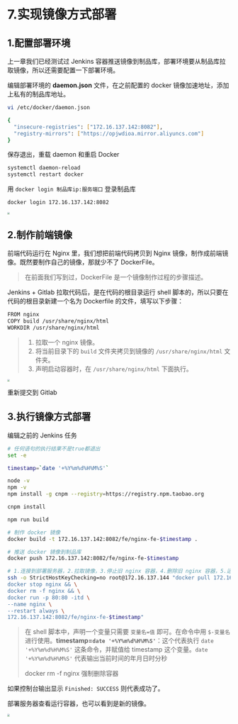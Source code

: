 # 7.实现镜像方式部署

## 1.配置部署环境

上一章我们已经测试过 Jenkins 容器推送镜像到制品库，部署环境要从制品库拉取镜像，所以还需要配置一下部署环境。

编辑部署环境的 **daemon.json** 文件，在之前配置的 docker 镜像加速地址，添加上私有的制品库地址。

```bash
vi /etc/docker/daemon.json
```

```bash
{
  "insecure-registries": ["172.16.137.142:8082"],
  "registry-mirrors": ["https://opjwdioa.mirror.aliyuncs.com"]
}
```

保存退出，重载 daemon 和重启 Docker

```bash
systemctl daemon-reload
systemctl restart docker
```

用 `docker login 制品库ip:服务端口` 登录制品库

```bash
docker login 172.16.137.142:8082
```

<img src="https://zwhid.oss-cn-shenzhen.aliyuncs.com/blog/17-07-07-LkfXH6.png" style="zoom:33%;" />

## 2.制作前端镜像

前端代码运行在 Nginx 里，我们想把前端代码拷贝到 Nginx 镜像，制作成前端镜像。既然要制作自己的镜像，那就少不了 DockerFile。

> 在前面我们写到过，DockerFile 是一个镜像制作过程的步骤描述。

Jenkins + Gitlab 拉取代码后，是在代码的根目录运行 shell 脚本的，所以只要在代码的根目录新建一个名为 Dockerfile 的文件，填写以下步骤：

```bash
FROM nginx
COPY build /usr/share/nginx/html
WORKDIR /usr/share/nginx/html
```

> 1. 拉取一个 nginx 镜像。
> 2. 将当前目录下的 `build` 文件夹拷贝到镜像的 `/usr/share/nginx/html` 文件夹。
> 3. 声明启动容器时，在 `/usr/share/nginx/html` 下面执行。

<img src="https://zwhid.oss-cn-shenzhen.aliyuncs.com/blog/17-23-31-MTHnpu.png" style="zoom: 33%;" />

重新提交到 Gitlab

## 3.执行镜像方式部署

编辑之前的 Jenkins 任务

```bash
# 任何语句的执行结果不是true都退出
set -e

timestamp=`date '+%Y%m%d%H%M%S'`

node -v
npm -v
npm install -g cnpm --registry=https://registry.npm.taobao.org

cnpm install

npm run build

# 制作 docker 镜像
docker build -t 172.16.137.142:8082/fe/nginx-fe-$timestamp .

# 推送 docker 镜像到制品库
docker push 172.16.137.142:8082/fe/nginx-fe-$timestamp

# 1.连接到部署服务器，2.拉取镜像，3.停止旧 nginx 容器，4.删除旧 nginx 容器，5.运行新镜像并命名容器为 nginx
ssh -o StrictHostKeyChecking=no root@172.16.137.144 "docker pull 172.16.137.142:8082/fe/nginx-fe-$timestamp && \
docker stop nginx && \
docker rm -f nginx && \
docker run -p 80:80 -itd \
--name nginx \
--restart always \
172.16.137.142:8082/fe/nginx-fe-$timestamp"
```

> 在 shell 脚本中，声明一个变量只需要 `变量名=值` 即可。在命令中用 `$-变量名` 进行使用。**timestamp=`date '+%Y%m%d%H%M%S'`**：这个代表执行 `date '+%Y%m%d%H%M%S'` 这条命令，并赋值给 timestamp 这个变量。`date '+%Y%m%d%H%M%S'` 代表输出当前时间的年月日时分秒
>
> docker rm -f nginx 强制删除容器

如果控制台输出显示 `Finished: SUCCESS` 则代表成功了。

部署服务器查看运行容器，也可以看到是新的镜像。

<img src="https://zwhid.oss-cn-shenzhen.aliyuncs.com/blog/17-29-12-E7DBIS.png" style="zoom:33%;" />
